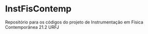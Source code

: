 # InstFisContemp
Repositório para os códigos do projeto de Instrumentação em Física Contemporânea 21.2 URFJ
